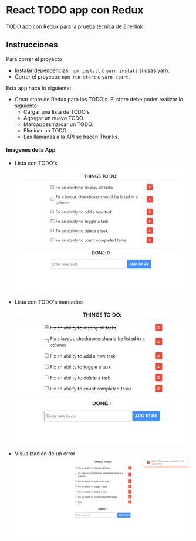 # React TODO app con Redux

TODO app con Redux para la prueba técnica de Enerlink
## Instrucciones

Para correr el proyecto

- Instalar dependencias: `npm install` o `yarn install` si usas yarn.
- Correr el proyecto: `npm run start` o `yarn start`.

Esta app hace lo siguiente:

- Crear store de Redux para los TODO's. El store debe poder realizar lo siguiente:
  - Cargar una lista de TODO's
  - Agregar un nuevo TODO.
  - Marcar/desmarcar un TODO.
  - Eliminar un TODO.
  - Las llamadas a la API se hacen Thunks.



#### Imagenes de la App 

- Lista con TODO's
  ![TodoList-full](https://github.com/vicentperezv/Todo-react-app/blob/main/assets/list%202.png)

- Lista con TODO's marcados
  ![TodoListItem-checked](https://github.com/vicentperezv/Todo-react-app/blob/main/assets/List%20check%202.png)
  
- Visualización de un error
  ![TodoError](https://github.com/vicentperezv/Todo-react-app/blob/main/assets/error%202.png)


